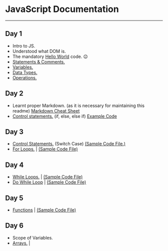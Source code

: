 # JavaScript Documentation
---
## Day 1
* Intro to JS.
* Understood what DOM is.
* The mandatory [Hello World](https://github.com/dhairyak-20/JavaScript-Documentations/blob/main/Code%20Files/HTML%20Codes/HelloWorld.html) code. :wink:
* [Statements & Comments.](https://github.com/dhairyak-20/JavaScript-Documentations/blob/main/Code%20Files/HTML%20Codes/Statements%26Comments.html)
* [Variables.](https://github.com/dhairyak-20/JavaScript-Documentations/blob/main/Code%20Files/variables.md)
* [Data Types.](https://github.com/dhairyak-20/JavaScript-Documentations/blob/main/Code%20Files/DataTypes.md)
* [Operations.](https://github.com/dhairyak-20/JavaScript-Documentations/blob/main/Code%20Files/operations.md)

## Day 2
* Learnt proper Markdown. (as it is necessary for maintaining this readme) [Markdown Cheat Sheet](https://github.com/dhairyak-20/JavaScript-Documentations/blob/main/Code%20Files/MD_cheatSheet.md)
* [Control statements.](https://github.com/dhairyak-20/JavaScript-Documentations/blob/main/Code%20Files/ControlStatements.md) (if, else, else if) [Example Code](https://github.com/dhairyak-20/JavaScript-Documentations/blob/main/Code%20Files/HTML%20Codes/ControlStatements.html)

## Day 3
* [Control Statements.](https://github.com/dhairyak-20/JavaScript-Documentations/blob/main/Code%20Files/SwitchCase.md) (Switch Case) [(Sample Code File.)](https://github.com/dhairyak-20/JavaScript-Documentations/blob/main/Code%20Files/HTML%20Codes/SwitchCase.html)
* [For Loops.](https://github.com/dhairyak-20/JavaScript-Documentations/blob/main/Code%20Files/ForLoops.md) | [(Sample Code File)](https://github.com/dhairyak-20/JavaScript-Documentations/blob/main/Code%20Files/HTML%20Codes/ForLoops.html)

## Day 4
* [While Loops.](https://github.com/dhairyak-20/JavaScript-Documentations/blob/main/Code%20Files/WhileLoop.md) | [(Sample Code File)](https://github.com/dhairyak-20/JavaScript-Documentations/blob/main/Code%20Files/HTML%20Codes/WhileLoop.html)
* [Do While Loop](https://github.com/dhairyak-20/JavaScript-Documentations/blob/main/Code%20Files/DoWhileLoop.md) | [(Sample Code File)](https://github.com/dhairyak-20/JavaScript-Documentations/blob/main/Code%20Files/HTML%20Codes/DoWhileLoop.html)

## Day 5
* [Functions](https://github.com/dhairyak-20/JavaScript-Documentations/blob/main/Code%20Files/Functions.md) | [(Sample Code File)](https://github.com/dhairyak-20/JavaScript-Documentations/blob/main/Code%20Files/HTML%20Codes/functions.html)

## Day 6
* Scope of Variables.
* [Arrays.]() | 
